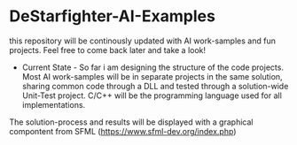 # DeStarfighter-AI-Examples
this repository will be continously updated with AI work-samples and fun projects. Feel free to come back later and take a look!

- Current State -
So far i am designing the structure of the code projects. Most AI work-samples will be in separate projects in the same solution, 
sharing common code through a DLL and tested through a solution-wide Unit-Test project. C/C++ will be the programming language used 
for all implementations. 

The solution-process and results will be displayed with a graphical compontent from SFML (https://www.sfml-dev.org/index.php)
